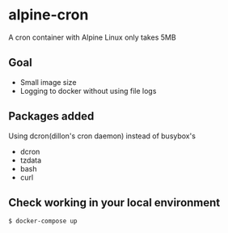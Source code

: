 # alpine-cron
A cron container with Alpine Linux only takes 5MB

## Goal

- Small image size
- Logging to docker without using file logs

## Packages added

Using dcron(dillon's cron daemon) instead of busybox's

- dcron
- tzdata
- bash
- curl

## Check working in your local environment

```
$ docker-compose up
```
